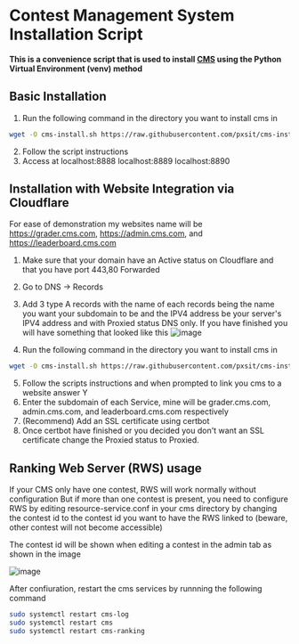 Contest Management System Installation Script
=============================================
**This is a convenience script that is used to install [CMS](http://cms-dev.github.io/) using the Python Virtual Environment (venv) method**

Basic Installation
------------------
1. Run the following command in the directory you want to install cms in
```bash
wget -O cms-install.sh https://raw.githubusercontent.com/pxsit/cms-install-script/refs/heads/main/cms-install.sh && bash cms-install.sh && rm cms-install.sh
```
2. Follow the script instructions
3. Access at localhost:8888 localhost:8889 localhost:8890

Installation with Website Integration via Cloudflare
----------------------------------------------------
For ease of demonstration my websites name will be https://grader.cms.com, https://admin.cms.com, and https://leaderboard.cms.com
1. Make sure that your domain have an Active status on Cloudflare and that you have port 443,80 Forwarded
2. Go to DNS -> Records
3. Add 3 type A records with the name of each records being the name you want your subdomain to be and the IPV4 address be your server's IPV4 address and with Proxied status DNS only.
If you have finished you will have something that looked like this
![image](https://github.com/user-attachments/assets/488c98cb-9625-4aa4-a9da-c65b63d31a64)

4. Run the following command in the directory you want to install cms in
```bash
wget -O cms-install.sh https://raw.githubusercontent.com/pxsit/cms-install-script/refs/heads/main/cms-install.sh && bash cms-install.sh && rm cms-install.sh
```
5. Follow the scripts instructions and when prompted to link you cms to a website answer Y
6. Enter the subdomain of each Service, mine will be grader.cms.com, admin.cms.com, and leaderboard.cms.com respectively
7. (Recommend) Add an SSL certificate using certbot
8. Once certbot have finished or you decided you don't want an SSL certificate change the Proxied status to Proxied.

Ranking Web Server (RWS) usage
------------------------------
If your CMS only have one contest, RWS will work normally without configuration
But if more than one contest is present, you need to configure RWS by editing resource-service.conf in your cms directory
by changing the contest id to the contest id you want to have the RWS linked to (beware, other contest will not become accessible)

The contest id will be shown when editing a contest in the admin tab as shown in the image

![image](https://github.com/user-attachments/assets/55967026-0c1d-474c-8c92-8e9c783c0b8a)

After confiuration, restart the cms services by runnning the following command
```bash
sudo systemctl restart cms-log
sudo systemctl restart cms
sudo systemctl restart cms-ranking
```
